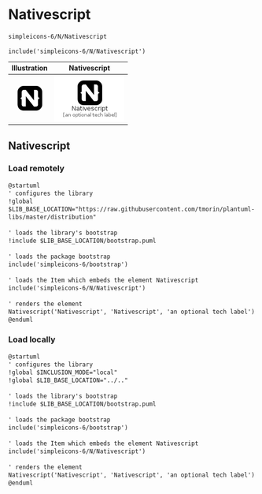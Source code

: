 # Nativescript


```text
simpleicons-6/N/Nativescript
```

```text
include('simpleicons-6/N/Nativescript')
```



| Illustration | Nativescript |
| :---: | :---: |
| ![illustration for Illustration](../../simpleicons-6/N/Nativescript.png) | ![illustration for Nativescript](../../simpleicons-6/N/Nativescript.Local.png) |




## Nativescript

### Load remotely
```plantuml
@startuml
' configures the library
!global $LIB_BASE_LOCATION="https://raw.githubusercontent.com/tmorin/plantuml-libs/master/distribution"

' loads the library's bootstrap
!include $LIB_BASE_LOCATION/bootstrap.puml

' loads the package bootstrap
include('simpleicons-6/bootstrap')

' loads the Item which embeds the element Nativescript
include('simpleicons-6/N/Nativescript')

' renders the element
Nativescript('Nativescript', 'Nativescript', 'an optional tech label')
@enduml
```

### Load locally
```plantuml
@startuml
' configures the library
!global $INCLUSION_MODE="local"
!global $LIB_BASE_LOCATION="../.."

' loads the library's bootstrap
!include $LIB_BASE_LOCATION/bootstrap.puml

' loads the package bootstrap
include('simpleicons-6/bootstrap')

' loads the Item which embeds the element Nativescript
include('simpleicons-6/N/Nativescript')

' renders the element
Nativescript('Nativescript', 'Nativescript', 'an optional tech label')
@enduml
```

